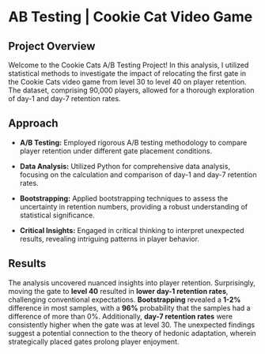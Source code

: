 # AB Testing | Cookie Cat Video Game

## Project Overview

Welcome to the Cookie Cats A/B Testing Project! In this analysis, I utilized statistical methods to investigate the impact of relocating the first gate in the Cookie Cats video game from level 30 to level 40 on player retention. The dataset, comprising 90,000 players, allowed for a thorough exploration of day-1 and day-7 retention rates.

## Approach

- **A/B Testing:** Employed rigorous A/B testing methodology to compare player retention under different gate placement conditions.

- **Data Analysis:** Utilized Python for comprehensive data analysis, focusing on the calculation and comparison of day-1 and day-7 retention rates.

- **Bootstrapping:** Applied bootstrapping techniques to assess the uncertainty in retention numbers, providing a robust understanding of statistical significance.

- **Critical Insights:** Engaged in critical thinking to interpret unexpected results, revealing intriguing patterns in player behavior.

## Results

The analysis uncovered nuanced insights into player retention. Surprisingly, moving the gate to **level 40** resulted in **lower day-1 retention rates**, challenging conventional expectations. **Bootstrapping** revealed a **1-2%** difference in most samples, with a **96%** probability that the samples had a difference of more than 0%. Additionally, **day-7 retention rates** were consistently higher when the gate was at level 30. The unexpected findings suggest a potential connection to the theory of hedonic adaptation, wherein strategically placed gates prolong player enjoyment.


